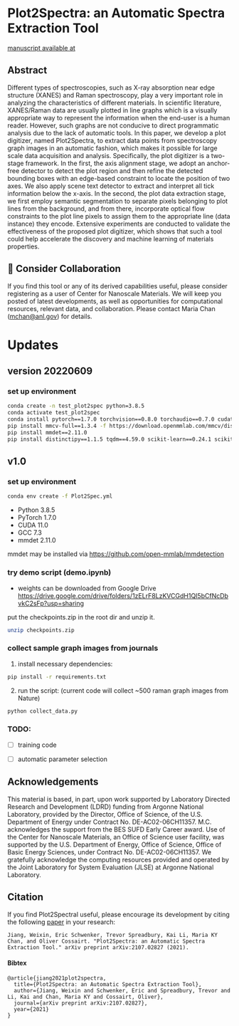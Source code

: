 # Plot2Spectra: an Automatic Spectra Extraction Tool
[manuscript available at](https://arxiv.org/abs/2107.02827)

## Abstract
Different types of spectroscopies, such as X-ray absorption near edge structure (XANES) and Raman spectroscopy, play a very important role in analyzing the characteristics of different materials. In scientific literature, XANES/Raman data are usually plotted in line graphs which is a visually appropriate way to represent the information when the end-user is a human reader. However, such graphs are not conducive to direct programmatic analysis due to the lack of automatic tools. In this paper, we develop a plot digitizer, named Plot2Spectra, to extract data points from spectroscopy graph images in an automatic fashion, which makes it possible for large scale data acquisition and analysis. Specifically, the plot digitizer is a two-stage framework. In the first, the axis alignment stage, we adopt an anchor-free detector to detect the plot region and then refine the detected bounding boxes with an edge-based constraint to locate the position of two axes. We also apply scene text detector to extract and interpret all tick information below the x-axis. In the second, the plot data extraction stage, we first employ semantic segmentation to separate pixels belonging to plot lines from the background, and from there, incorporate optical flow constraints to the plot line pixels to assign them to the appropriate line (data instance) they encode. Extensive experiments are conducted to validate the effectiveness of the proposed plot digitizer, which shows that such a tool could help accelerate the discovery and machine learning of materials properties.


## 🤔 Consider Collaboration

If you find this tool or any of its derived capabilities useful, please consider registering as a user of Center for Nanoscale Materials. We will keep you posted of latest developments, as well as opportunities for computational resources, relevant data, and collaboration. Please contact Maria Chan (mchan@anl.gov) for details.

# Updates

## version 20220609
### set up environment
```bash
conda create -n test_plot2spec python=3.8.5
conda activate test_plot2spec
conda install pytorch==1.7.0 torchvision==0.8.0 torchaudio==0.7.0 cudatoolkit=11.0 -c pytorch
pip install mmcv-full==1.3.4 -f https://download.openmmlab.com/mmcv/dist/cu110/torch1.7.0/index.html
pip install mmdet==2.11.0
pip install distinctipy==1.1.5 tqdm==4.59.0 scikit-learn==0.24.1 scikit-image==0.18.1 scipy==1.6.1 pyyaml==5.4.1 opencv-python==4.5.1.48 opencv-contrib-python==4.5.2.52 nltk==3.6.2 notebook==6.2.0 numpy==1.20.1 lmdb==1.2.1 matplotlib==3.3.4 jedi==0.18.0 imageio==2.9.0 natsort==7.1.1


```



## v1.0

### set up environment
```bash
conda env create -f Plot2Spec.yml
``` 
- Python 3.8.5
- PyTorch 1.7.0
- CUDA 11.0 
- GCC 7.3
- mmdet 2.11.0

mmdet may be installed via https://github.com/open-mmlab/mmdetection

### try demo script (demo.ipynb)

- weights can be downloaded from Google Drive https://drive.google.com/drive/folders/1zELrF8LzKVCGdH1QI5bCfNcDbvkC2sFp?usp=sharing

put the checkpoints.zip in the root dir and unzip it.
```bash
unzip checkpoints.zip
``` 


### collect sample graph images from journals

1. install necessary dependencies:
```bash
pip install -r requirements.txt
``` 
2. run the script: (current code will collect ~500 raman graph images from Nature)
```bash
python collect_data.py
```



 

### TODO: 
- [ ] training code
- [ ] automatic parameter selection


## Acknowledgements <a name="credits"></a>
This material is based, in part, upon work supported by Laboratory Directed Research and Development (LDRD) funding from Argonne National Laboratory, provided by the Director, Office of Science, of the U.S. Department of Energy under Contract No. DE-AC02-06CH11357. M.C. acknowledges the support from the BES SUFD Early Career award. Use of the Center for Nanoscale Materials, an Office of Science user facility, was supported by the U.S. Department of Energy, Office of Science, Office of Basic Energy Sciences, under Contract No. DE-AC02-06CH11357. We gratefully acknowledge the computing resources provided and operated by the Joint Laboratory for System Evaluation (JLSE) at Argonne National Laboratory.


## Citation
If you find Plot2Spectral useful, please encourage its development by citing the following [paper](https://arxiv.org/abs/2107.02827) in your research:
```
Jiang, Weixin, Eric Schwenker, Trevor Spreadbury, Kai Li, Maria KY Chan, and Oliver Cossairt. "Plot2Spectra: an Automatic Spectra Extraction Tool." arXiv preprint arXiv:2107.02827 (2021).
```

#### Bibtex
```
@article{jiang2021plot2spectra,
  title={Plot2Spectra: an Automatic Spectra Extraction Tool},
  author={Jiang, Weixin and Schwenker, Eric and Spreadbury, Trevor and Li, Kai and Chan, Maria KY and Cossairt, Oliver},
  journal={arXiv preprint arXiv:2107.02827},
  year={2021}
}
```
